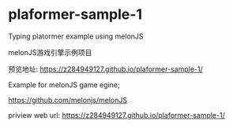 # plaformer-sample-1
Typing platormer example using melonJS

melonJS游戏引擎示例项目

预览地址: https://z284949127.github.io/plaformer-sample-1/

Example for melonJS game egine;

https://github.com/melonjs/melonJS

priview web url: https://z284949127.github.io/plaformer-sample-1/
